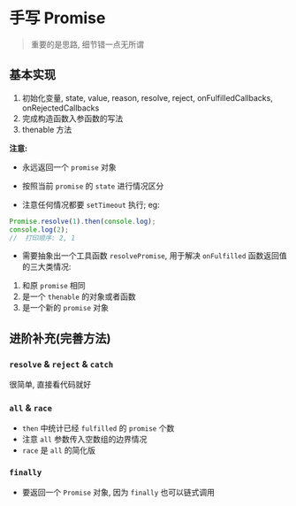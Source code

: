 # 手写 Promise

> 重要的是思路, 细节错一点无所谓

## 基本实现

1. 初始化变量, state, value, reason, resolve, reject, onFulfilledCallbacks, onRejectedCallbacks
2. 完成构造函数入参函数的写法
3. thenable 方法

**注意:**
- 永远返回一个 `promise` 对象

- 按照当前 `promise` 的 `state` 进行情况区分

- 注意任何情况都要 `setTimeout` 执行; eg:

```javascript
Promise.resolve(1).then(console.log);
console.log(2);
//  打印顺序: 2, 1
```

- 需要抽象出一个工具函数 `resolvePromise`, 用于解决 `onFulfilled` 函数返回值的三大类情况:
1. 和原 `promise` 相同
2. 是一个 `thenable` 的对象或者函数
3. 是一个新的 `promise` 对象

## 进阶补充(完善方法)
### `resolve` & `reject` & `catch`
很简单, 直接看代码就好

### `all` & `race`
- `then` 中统计已经 `fulfilled` 的 `promise` 个数
- 注意 `all` 参数传入空数组的边界情况
- `race` 是 `all` 的简化版

### `finally`
- 要返回一个 `Promise` 对象, 因为 `finally` 也可以链式调用